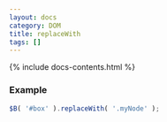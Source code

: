 ```yaml
---
layout: docs
category: DOM
title: replaceWith
tags: []
---
```


{% include docs-contents.html %}

### Example
```js
$B( '#box' ).replaceWith( '.myNode' );
```